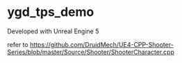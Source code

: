 # ygd_tps_demo

Developed with Unreal Engine 5

refer to 
https://github.com/DruidMech/UE4-CPP-Shooter-Series/blob/master/Source/Shooter/ShooterCharacter.cpp
